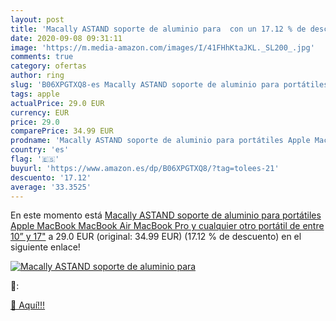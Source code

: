 ```yaml
---
layout: post
title: 'Macally ASTAND soporte de aluminio para  con un 17.12 % de descuento'
date: 2020-09-08 09:31:11
image: 'https://m.media-amazon.com/images/I/41FHhKtaJKL._SL200_.jpg'
comments: true
category: ofertas
author: ring
slug: 'B06XPGTXQ8-es Macally ASTAND soporte de aluminio para portátiles Apple...'
tags: apple
actualPrice: 29.0 EUR
currency: EUR
price: 29.0
comparePrice: 34.99 EUR
prodname: 'Macally ASTAND soporte de aluminio para portátiles Apple MacBook  MacBook Air  MacBook Pro y cualquier otro portátil de entre 10” y 17"'
country: 'es'
flag: '🇪🇸'
buyurl: 'https://www.amazon.es/dp/B06XPGTXQ8/?tag=tolees-21'
descuento: '17.12'
average: '33.3525'
---
```


En este momento está [Macally ASTAND soporte de aluminio para portátiles Apple MacBook  MacBook Air  MacBook Pro y cualquier otro portátil de entre 10” y 17"](https://www.amazon.es/dp/B06XPGTXQ8/?tag=tolees-21) a 29.0 EUR (original: 34.99 EUR) (17.12 %  de descuento) en el siguiente enlace!

[![Macally ASTAND soporte de aluminio para ](https://m.media-amazon.com/images/I/41FHhKtaJKL._SL200_.jpg)](https://www.amazon.es/dp/B06XPGTXQ8/?tag=tolees-21)

🔎:


[🛒 Aquí!!!](https://www.amazon.es/dp/B06XPGTXQ8/?tag=tolees-21)

